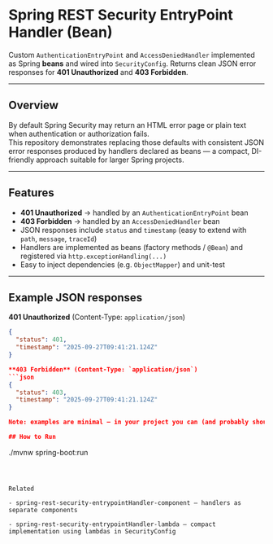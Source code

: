 # Spring REST Security EntryPoint Handler (Bean)

Custom `AuthenticationEntryPoint` and `AccessDeniedHandler` implemented as Spring **beans** and wired into `SecurityConfig`.  Returns clean JSON error responses for **401 Unauthorized** and **403 Forbidden**.

---

## Overview

By default Spring Security may return an HTML error page or plain text when authentication or authorization fails.  
This repository demonstrates replacing those defaults with consistent JSON error responses produced by handlers declared as beans — a compact, DI-friendly approach suitable for larger Spring projects.

---

## Features

- **401 Unauthorized** → handled by an `AuthenticationEntryPoint` bean  
- **403 Forbidden** → handled by an `AccessDeniedHandler` bean  
- JSON responses include `status` and `timestamp` (easy to extend with `path`, `message`, `traceId`)  
- Handlers are implemented as beans (factory methods / `@Bean`) and registered via `http.exceptionHandling(...)`  
- Easy to inject dependencies (e.g. `ObjectMapper`) and unit-test

---
## Example JSON responses

**401 Unauthorized** (Content-Type: `application/json`)
```json
{
  "status": 401,
  "timestamp": "2025-09-27T09:41:21.124Z"
}

**403 Forbidden** (Content-Type: `application/json`)
```json
{
  "status": 403,
  "timestamp": "2025-09-27T09:41:21.124Z"
}

Note: examples are minimal — in your project you can (and probably should) add message, path, and traceId for better observability.

## How to Run
```
./mvnw spring-boot:run
```



Related

- spring-rest-security-entrypointHandler-component — handlers as separate components

- spring-rest-security-entrypointHandler-lambda — compact implementation using lambdas in SecurityConfig

